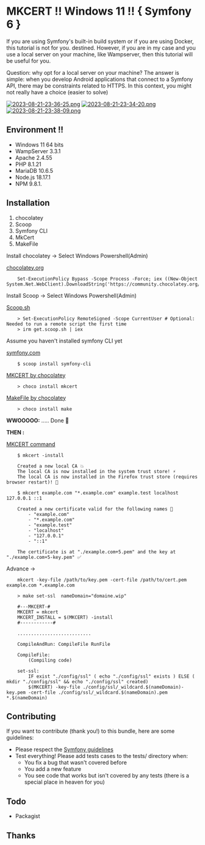 # MKCERT !! Windows 11 !! { Symfony 6 }

If you are using Symfony's built-in build system or if you are using Docker, this tutorial is not for you.
destined. However, if you are in my case and you use a local server on your machine, like Wampserver,
then this tutorial will be useful for you.

Question: why opt for a local server on your machine? The answer is simple: when you develop
Android applications that connect to a Symfony API, there may be constraints related to HTTPS. In this
context, you might not really have a choice (easier to solve)


[![2023-08-21-23-36-25.png](https://i.postimg.cc/k5rhxCCR/2023-08-21-23-36-25.png)](https://postimg.cc/JsqqL9GR)
[![2023-08-21-23-34-20.png](https://i.postimg.cc/KvGbMnfh/2023-08-21-23-34-20.png)](https://postimg.cc/fkr14S18)
[![2023-08-21-23-38-09.png](https://i.postimg.cc/Vs7GKn18/2023-08-21-23-38-09.png)](https://postimg.cc/rzrNmdKn)

## Environment !!
* Windows 11 64 bits 
* WampServer 3.3.1
* Apache 2.4.55
* PHP 8.1.21
* MariaDB 10.6.5
* Node.js 18.17.1
* NPM 9.8.1.

## Installation
1. chocolatey
2. Scoop
3. Symfony CLI
4. MkCert
5. MakeFile

Install chocolatey  -> Select Windows Powershell(Admin)

[chocolatey.org](https://community.chocolatey.org/courses/installation/installing?method=installing-chocolatey)

````
    Set-ExecutionPolicy Bypass -Scope Process -Force; iex ((New-Object System.Net.WebClient).DownloadString('https://community.chocolatey.org/install.ps1'))
`````
Install Scoop  -> Select Windows Powershell(Admin)

[Scoop.sh](https://scoop.sh/)

````
    > Set-ExecutionPolicy RemoteSigned -Scope CurrentUser # Optional: Needed to run a remote script the first time
    > irm get.scoop.sh | iex
`````
Assume you haven't installed symfony CLI yet

[symfony.com](https://symfony.com/download)

````
    $ scoop install symfony-cli
`````

[MKCERT by chocolatey ](https://github.com/FiloSottile/mkcert#windows)

````
    > choco install mkcert
`````

[MakeFile by chocolatey](https://community.chocolatey.org/packages/make)

````
    > choco install make
`````

**WWOOOOO:** 
..... Done 🎈

**THEN :**

[MKCERT command ](https://github.com/FiloSottile/mkcert#mkcert)

````
    $ mkcert -install
`````
````
    Created a new local CA 💥
    The local CA is now installed in the system trust store! ⚡️
    The local CA is now installed in the Firefox trust store (requires browser restart)! 🦊
`````

````
    $ mkcert example.com "*.example.com" example.test localhost 127.0.0.1 ::1
`````
````
    Created a new certificate valid for the following names 📜
        - "example.com"
        - "*.example.com"
        - "example.test"
        - "localhost"
        - "127.0.0.1"
        - "::1"

    The certificate is at "./example.com+5.pem" and the key at "./example.com+5-key.pem" ✅
`````
Advance ->
````
    mkcert -key-file /path/to/key.pem -cert-file /path/to/cert.pem example.com *.example.com
`````

````
    > make set-ssl  nameDomain="domaine.wip" 
    
    #---MKCERT-#
    MKCERT = mkcert
    MKCERT_INSTALL = $(MKCERT) -install
    #------------#
    
    ...........................

    CompileAndRun: CompileFile RunFile
    
    CompileFile:
        (Compiling code)
    
    set-ssl:
        IF exist "./config/ssl" ( echo "./config/ssl" exists ) ELSE ( mkdir "./config/ssl" && echo "./config/ssl" created)
        $(MKCERT) -key-file ./config/ssl/_wildcard.$(nameDomain)-key.pem -cert-file ./config/ssl/_wildcard.$(nameDomain).pem *.$(nameDomain)
`````

## Contributing

If you want to contribute \(thank you!\) to this bundle, here are some guidelines:

* Please respect the [Symfony guidelines](http://symfony.com/doc/current/contributing/code/standards.html)
* Test everything! Please add tests cases to the tests/ directory when:
    * You fix a bug that wasn't covered before
    * You add a new feature
    * You see code that works but isn't covered by any tests \(there is a special place in heaven for you\)

## Todo

* Packagist

## Thanks
